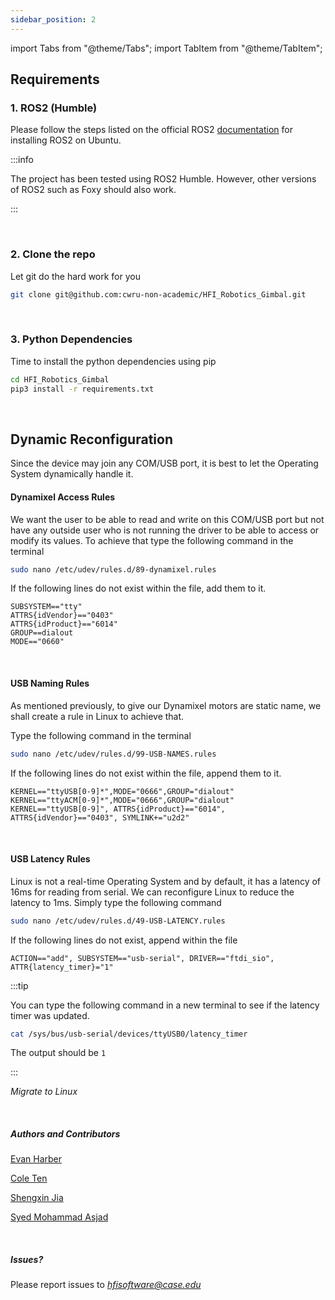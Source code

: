 ```yaml
---
sidebar_position: 2
---
```



import Tabs from "@theme/Tabs";
import TabItem from "@theme/TabItem";

## Requirements

### 1. ROS2 (Humble)

Please follow the steps listed on the official ROS2 [documentation](https://docs.ros.org/en/humble/Installation/Ubuntu-Install-Debians.html) for installing ROS2 on Ubuntu. 

:::info

The project has been tested using ROS2 Humble. However, other versions of ROS2 such as Foxy should also work. 

:::

<br />


### 2. Clone the repo

Let git do the hard work for you

```bash
git clone git@github.com:cwru-non-academic/HFI_Robotics_Gimbal.git
```

<br />



### 3. Python Dependencies

Time to install the python dependencies using pip

```bash
cd HFI_Robotics_Gimbal
pip3 install -r requirements.txt
```


<br />



## Dynamic Reconfiguration

Since the device may join any COM/USB port, it is best to let the Operating System dynamically handle it. 



<Tabs groupId="dynamic-reconfig-dynamixel">
<TabItem value="linux" label="Ubuntu">


#### Dynamixel Access Rules
We want the user to be able to read and write on this COM/USB port but not have any outside user who is not running the driver to be able to access or modify its values. To achieve that type the following command in the terminal

```bash
sudo nano /etc/udev/rules.d/89-dynamixel.rules 
```

If the following lines do not exist within the file, add them to it.

```
SUBSYSTEM=="tty"
ATTRS{idVendor}=="0403"
ATTRS{idProduct}=="6014"
GROUP==dialout
MODE=="0660"
```

<br />


#### USB Naming Rules
As mentioned previously, to give our Dynamixel motors are static name, we shall create a rule in Linux to achieve that.

Type the following command in the terminal

```bash
sudo nano /etc/udev/rules.d/99-USB-NAMES.rules 
```

If the following lines do not exist within the file, append them to it.

```
KERNEL=="ttyUSB[0-9]*",MODE="0666",GROUP="dialout"
KERNEL=="ttyACM[0-9]*",MODE="0666",GROUP="dialout"
KERNEL=="ttyUSB[0-9]", ATTRS{idProduct}=="6014", ATTRS{idVendor}=="0403", SYMLINK+="u2d2"
```


<br />

#### USB Latency Rules
Linux is not a real-time Operating System and by default, it has a latency of 16ms for reading from serial. We can reconfigure Linux to reduce the latency to 1ms. Simply type the following command

```bash
sudo nano /etc/udev/rules.d/49-USB-LATENCY.rules
```

If the following lines do not exist, append within the file
```
ACTION=="add", SUBSYSTEM=="usb-serial", DRIVER=="ftdi_sio",
ATTR{latency_timer}="1"
```

:::tip

You can type the following command in a new terminal to see if the latency timer was updated.

```bash
cat /sys/bus/usb-serial/devices/ttyUSB0/latency_timer
```

The output should be `1`

:::

</TabItem>

<TabItem value="Windows" label="Windows">

*Migrate to Linux*

</TabItem>

</Tabs>


<br />


##### Authors and Contributors
[Evan Harber](https://www.linkedin.com/in/evan-harber)

[Cole Ten](https://www.linkedin.com/in/cole-ten)

[Shengxin Jia](https://www.linkedin.com/in/shengxin-jia-0a121389)

[Syed Mohammad Asjad](https://github.com/s-m-asjad.png) 

<br />

##### Issues?
Please report issues to *hfisoftware@case.edu*

